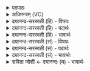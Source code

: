 <details><summary>पदपाठः</summary>

इम॒म्। मे॒। व॒रु॒ण॒। श्रु॒धि। हव॑म्। अ॒द्य। च॒। मृ॒ड॒य॒। त्वाम्। अ॒व॒स्युः। आ। च॒के॒। १।
</details>

<details><summary>अधिमन्त्रम् (VC)</summary>

- वरुणो देवता
- शुनःशेप ऋषिः
- निचृद्गायत्री
- षड्जः
</details>

<details><summary>दयानन्द-सरस्वती (हि) - विषयः</summary>

अब इक्कीसवें अध्याय का आरम्भ है, इसके प्रथम मन्त्र में विद्वानों के विषय में कहा है ॥
</details>

<details><summary>दयानन्द-सरस्वती (हि) - पदार्थः</summary>

पदार्थान्वयभाषाः -  हे (वरुण) उत्तम विद्यावान् जन ! जो (अवस्युः) अपनी रक्षा की इच्छा करनेहारा मैं (इमम्) इस (त्वाम्) तुझ को (आ, चके) चाहता हूँ वह तू (मे) मेरी (हवम्) स्तुति को (श्रुधि) सुन (च) और (अद्य) आज मुझ को (मृडय) सुखी कर ॥१ ॥
</details>

<details><summary>दयानन्द-सरस्वती (हि) - भावार्थः</summary>

भावार्थभाषाः -  सब विद्या की इच्छावाले पुरुषों को चाहिए कि अनुक्रम से उपदेश करनेवाले बड़े विद्वान् की इच्छा करें, वह विद्यार्थियों के स्वाध्याय को सुन और उत्तम परीक्षा करके सब को आनन्दित करे ॥१ ॥
</details>

<details><summary>दयानन्द-सरस्वती (सं) - विषयः</summary>

अथ विद्वद्विषयमाह ॥
</details>

<details><summary>दयानन्द-सरस्वती (सं) - पदार्थः</summary>

पदार्थान्वयभाषाः -  हे वरुण! योऽवस्युरहमिमं त्वामाचके स त्वं मे हवं श्रुधि। अद्य मां मृडय च ॥१ ॥
</details>

<details><summary>दयानन्द-सरस्वती (सं) - भावार्थः</summary>

भावार्थभाषाः -  सर्वैर्विद्याकामैरनूचानो विद्वान् कमनीयः स विद्यार्थिनां स्वाध्यायं श्रुत्वा सुपरीक्ष्य सर्वानानन्दयेत् ॥१ ॥
</details>

<details><summary>सविता जोशी ← दयानन्दः (म) - भावार्थः</summary>

भावार्थभाषाः -  विद्यार्थ्यांनी विद्येचा उपदेश करणाऱ्या श्रेष्ठ विद्वानांकडून विद्या प्राप्त करण्याची इच्छा बाळगावी. विद्वानांनी विद्यार्थ्यांचा स्वाध्याय ऐकावा व उत्तम परीक्षा करून सर्वांना आनंदित करावे.
</details>